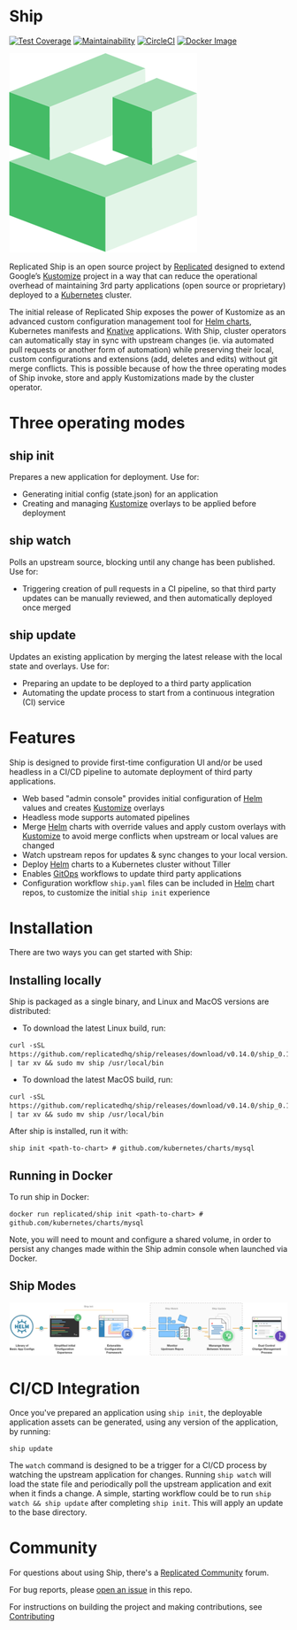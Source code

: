 Ship
=======

[![Test Coverage](https://api.codeclimate.com/v1/badges/7e19355b20109fd50ada/test_coverage)](https://codeclimate.com/repos/5b217b8b536ddc029d005c48/test_coverage)
[![Maintainability](https://api.codeclimate.com/v1/badges/7e19355b20109fd50ada/maintainability)](https://codeclimate.com/repos/5b217b8b536ddc029d005c48/maintainability)
[![CircleCI](https://circleci.com/gh/replicatedhq/ship.svg?style=svg&circle-token=471765bf5ec85ede48fcf02ea6a886dc6c5a73f1)](https://circleci.com/gh/replicatedhq/ship)
[![Docker Image](https://images.microbadger.com/badges/image/replicated/ship.svg)](https://microbadger.com/images/replicated/ship)


![Replicated Ship](https://github.com/replicatedhq/ship/blob/master/logo/logo.png)

Replicated Ship is an open source project by [Replicated](https://www.replicated.com) designed to extend Google’s [Kustomize](www.kustomize.io) project in a way that can reduce the operational overhead of maintaining 3rd party applications (open source or proprietary) deployed to a [Kubernetes](https://kubernetes.io) cluster.

The initial release of Replicated Ship exposes the power of Kustomize as an advanced custom configuration management tool for [Helm charts](https://www.github.com/helm/charts), Kubernetes manifests and [Knative](https://github.com/knative/) applications. 
With Ship, cluster operators can automatically stay in sync with upstream changes (ie. via automated pull requests or another form of automation) while preserving their local, custom configurations and extensions (add, deletes and edits) without git merge conflicts. 
This is possible because of how the three operating modes of Ship invoke, store and apply Kustomizations made by the cluster operator.

# Three operating modes

## ship init
Prepares a new application for deployment. Use for:
- Generating initial config (state.json) for an application
- Creating and managing [Kustomize](https://kustomize.io/) overlays to be applied before deployment

## ship watch
Polls an upstream source, blocking until any change has been published.  Use for:
- Triggering creation of pull requests in a CI pipeline, so that third party updates can be manually reviewed, and then automatically deployed once merged

## ship update
Updates an existing application by merging the latest release with the local state and overlays. Use for:
- Preparing an update to be deployed to a third party application
- Automating the update process to start from a continuous integration (CI) service

# Features
Ship is designed to provide first-time configuration UI and/or be used headless in a CI/CD pipeline to automate deployment of third party applications.

- Web based "admin console" provides initial configuration of [Helm](https://helm.sh/) values and creates [Kustomize](https://kustomize.io/) overlays
- Headless mode supports automated pipelines
- Merge [Helm](https://helm.sh/) charts with override values and apply custom overlays with [Kustomize](https://kustomize.io/) to avoid merge conflicts when upstream or local values are changed
- Watch upstream repos for updates & sync changes to your local version.
- Deploy [Helm](https://helm.sh/) charts to a Kubernetes cluster without Tiller
- Enables [GitOps](https://www.weave.works/blog/the-gitops-pipeline) workflows to update third party applications
- Configuration workflow `ship.yaml` files can be included in [Helm](https://helm.sh/) chart repos, to customize the initial `ship init` experience

# Installation
There are two ways you can get started with Ship:

## Installing locally
Ship is packaged as a single binary, and Linux and MacOS versions are distributed:
- To download the latest Linux build, run:
```shell
curl -sSL https://github.com/replicatedhq/ship/releases/download/v0.14.0/ship_0.14.0_linux_amd64.tar.gz | tar xv && sudo mv ship /usr/local/bin
```

- To download the latest MacOS build, run:
```shell
curl -sSL https://github.com/replicatedhq/ship/releases/download/v0.14.0/ship_0.14.0_darwin_amd64.tar.gz | tar xv && sudo mv ship /usr/local/bin
```

After ship is installed, run it with:

```shell
ship init <path-to-chart> # github.com/kubernetes/charts/mysql
```

## Running in Docker
To run ship in Docker:
```shell
docker run replicated/ship init <path-to-chart> # github.com/kubernetes/charts/mysql
```

Note, you will need to mount and configure a shared volume, in order to persist any changes made within the Ship admin console when launched via Docker.


## Ship Modes
![Replicated Ship Modes](https://github.com/replicatedhq/ship/blob/master/logo/ship-flow.png)

# CI/CD Integration
Once you've prepared an application using `ship init`, the deployable application assets can be generated, using any version of the application, by running:

```shell
ship update
```

The `watch` command is designed to be a trigger for a CI/CD process by watching the upstream application for changes. Running `ship watch` will load the state file and periodically poll the upstream application and exit when it finds a change. 
A simple, starting workflow could be to run `ship watch && ship update` after completing `ship init`. This will apply an update to the base directory.

# Community

For questions about using Ship, there's a [Replicated Community](https://help.replicated.com/community) forum.

For bug reports, please [open an issue](https://github.com/replicatedhq/ship/issues/new) in this repo.

For instructions on building the project and making contributions, see [Contributing](./CONTRIBUTING.md)

